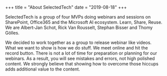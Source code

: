 +++ 
title = "About SelectedTech" 
date = "2019-08-18" 
+++

SelectedTech is a group of four MVPs doing webinars and sessions on SharePoint, Office365 and the Microsoft AI ecosystem. Learn, Share, Reuse. We are Albert-Jan Schot, Rick Van Rousselt, Stephan Bisser and Thomy Gölles.

We decided to work together as a group to release webinar like videos. What we want to show is how we do stuff. We meet online and hit the record button. There is not a lot of time for preparation or planning for our webinars. As a result, you will see mistakes and errors, not high polished content. We strongly believe that showing how to overcome those hiccups adds additional value to the content.
